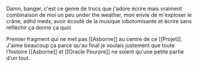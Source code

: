 Damn, banger, c'est ce genre de trucs que j'adore écrire
mais vraiment combinaison de moi un peu under the weather, mon envie de m'exploser le crâne, adhd meds, avoir écouté de la musique lobotomisante et écrire sans réfléchir ça donne ça quoi 

Premier fragment qui ne met pas [[Asborne]] au centre de ce [[Projet]]. J'aime beaucoup ça parce qu'au final je voulais justement que toute l'histoire [[Asborne]] et [[Oracle Pourpre]] ne soient qu'une petite partie d'un tout.